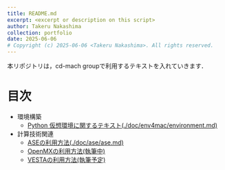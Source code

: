 ```yaml
---
title: README.md
excerpt: <excerpt or description on this script>
author: Takeru Nakashima
collection: portfolio
date: 2025-06-06
# Copyright (c) 2025-06-06 <Takeru Nakashima>. All rights reserved.
---
```


本リポジトリは，cd-mach groupで利用するテキストを入れていきます．
# 目次
- 環境構築
    - [Python 仮想環境に関するテキスト(./doc/env4mac/environment.md)](./doc/env4mac/environment.md)
- 計算技術関連
    - [ASEの利用方法(./doc/ase/ase.md)](./doc/ase/ase.md)
    - [OpenMXの利用方法(執筆中)](./doc/openmx/openmx.md)
    - [VESTAの利用方法(執筆予定)](./doc/vesta/vesta.md)

